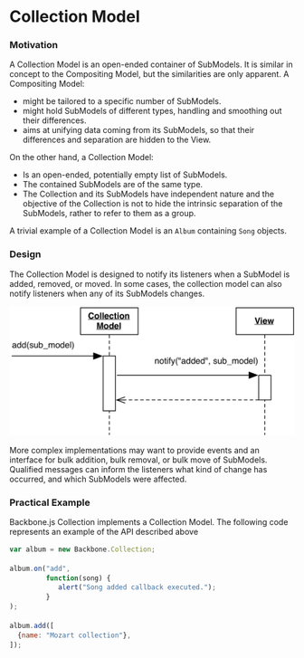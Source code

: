 # Collection Model

### Motivation

A Collection Model is an open-ended container of SubModels. It is 
similar in concept to the Compositing Model, but the similarities are only
apparent. A Compositing Model:

- might be tailored to a specific number of SubModels.
- might hold SubModels of different types, handling and smoothing out 
  their differences.
- aims at unifying data coming from its SubModels, so that 
  their differences and separation are hidden to the View.

On the other hand, a Collection Model:

- Is an open-ended, potentially empty list of SubModels.
- The contained SubModels are of the same type.
- The Collection and its SubModels have independent nature and the 
  objective of the Collection is not to hide the intrinsic separation of the
  SubModels, rather to refer to them as a group.

A trivial example of a Collection Model is an `Album` containing `Song` objects.

### Design

The Collection Model is designed to notify its listeners 
when a SubModel is added, removed, or moved. In some cases,
the collection model can also notify listeners when any of its
SubModels changes.

<p align="center">
    <img src="images/collection_model/collection_model.png" /> 
</p>

More complex implementations may want to provide events and an interface 
for bulk addition, bulk removal, or bulk move of SubModels. Qualified 
messages can inform the listeners what kind of change has occurred, and 
which SubModels were affected.

### Practical Example

Backbone.js Collection implements a Collection Model. The following code
represents an example of the API described above

```javascript
var album = new Backbone.Collection;

album.on("add", 
         function(song) {
            alert("Song added callback executed.");
         }
);

album.add([
  {name: "Mozart collection"},
]);



